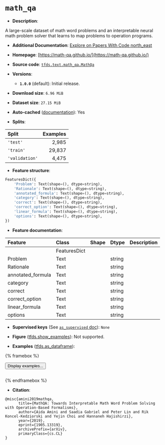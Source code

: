 <div itemscope itemtype="http://schema.org/Dataset">
  <div itemscope itemprop="includedInDataCatalog" itemtype="http://schema.org/DataCatalog">
    <meta itemprop="name" content="TensorFlow Datasets" />
  </div>
  <meta itemprop="name" content="math_qa" />
  <meta itemprop="description" content="A large-scale dataset of math word problems and an interpretable neural math problem solver that learns to map problems to operation programs.&#10;&#10;To use this dataset:&#10;&#10;```python&#10;import tensorflow_datasets as tfds&#10;&#10;ds = tfds.load(&#x27;math_qa&#x27;, split=&#x27;train&#x27;)&#10;for ex in ds.take(4):&#10;  print(ex)&#10;```&#10;&#10;See [the guide](https://www.tensorflow.org/datasets/overview) for more&#10;informations on [tensorflow_datasets](https://www.tensorflow.org/datasets).&#10;&#10;" />
  <meta itemprop="url" content="https://www.tensorflow.org/datasets/catalog/math_qa" />
  <meta itemprop="sameAs" content="https://math-qa.github.io/" />
  <meta itemprop="citation" content="@misc{amini2019mathqa,&#10;      title={MathQA: Towards Interpretable Math Word Problem Solving with Operation-Based Formalisms},&#10;      author={Aida Amini and Saadia Gabriel and Peter Lin and Rik Koncel-Kedziorski and Yejin Choi and Hannaneh Hajishirzi},&#10;      year={2019},&#10;      eprint={1905.13319},&#10;      archivePrefix={arXiv},&#10;      primaryClass={cs.CL}&#10;}" />
</div>

# `math_qa`


*   **Description**:

A large-scale dataset of math word problems and an interpretable neural math
problem solver that learns to map problems to operation programs.

*   **Additional Documentation**:
    <a class="button button-with-icon" href="https://paperswithcode.com/dataset/mathqa">
    Explore on Papers With Code
    <span class="material-icons icon-after" aria-hidden="true"> north_east
    </span> </a>

*   **Homepage**: [https://math-qa.github.io/](https://math-qa.github.io/)

*   **Source code**:
    [`tfds.text.math_qa.MathQa`](https://github.com/tensorflow/datasets/tree/master/tensorflow_datasets/text/math_qa/math_qa.py)

*   **Versions**:

    *   **`1.0.0`** (default): Initial release.

*   **Download size**: `6.96 MiB`

*   **Dataset size**: `27.15 MiB`

*   **Auto-cached**
    ([documentation](https://www.tensorflow.org/datasets/performances#auto-caching)):
    Yes

*   **Splits**:

Split          | Examples
:------------- | -------:
`'test'`       | 2,985
`'train'`      | 29,837
`'validation'` | 4,475

*   **Feature structure**:

```python
FeaturesDict({
    'Problem': Text(shape=(), dtype=string),
    'Rationale': Text(shape=(), dtype=string),
    'annotated_formula': Text(shape=(), dtype=string),
    'category': Text(shape=(), dtype=string),
    'correct': Text(shape=(), dtype=string),
    'correct_option': Text(shape=(), dtype=string),
    'linear_formula': Text(shape=(), dtype=string),
    'options': Text(shape=(), dtype=string),
})
```

*   **Feature documentation**:

Feature           | Class        | Shape | Dtype  | Description
:---------------- | :----------- | :---- | :----- | :----------
                  | FeaturesDict |       |        |
Problem           | Text         |       | string |
Rationale         | Text         |       | string |
annotated_formula | Text         |       | string |
category          | Text         |       | string |
correct           | Text         |       | string |
correct_option    | Text         |       | string |
linear_formula    | Text         |       | string |
options           | Text         |       | string |

*   **Supervised keys** (See
    [`as_supervised` doc](https://www.tensorflow.org/datasets/api_docs/python/tfds/load#args)):
    `None`

*   **Figure**
    ([tfds.show_examples](https://www.tensorflow.org/datasets/api_docs/python/tfds/visualization/show_examples)):
    Not supported.

*   **Examples**
    ([tfds.as_dataframe](https://www.tensorflow.org/datasets/api_docs/python/tfds/as_dataframe)):

<!-- mdformat off(HTML should not be auto-formatted) -->

{% framebox %}

<button id="displaydataframe">Display examples...</button>
<div id="dataframecontent" style="overflow-x:auto"></div>
<script>
const url = "https://storage.googleapis.com/tfds-data/visualization/dataframe/math_qa-1.0.0.html";
const dataButton = document.getElementById('displaydataframe');
dataButton.addEventListener('click', async () => {
  // Disable the button after clicking (dataframe loaded only once).
  dataButton.disabled = true;

  const contentPane = document.getElementById('dataframecontent');
  try {
    const response = await fetch(url);
    // Error response codes don't throw an error, so force an error to show
    // the error message.
    if (!response.ok) throw Error(response.statusText);

    const data = await response.text();
    contentPane.innerHTML = data;
  } catch (e) {
    contentPane.innerHTML =
        'Error loading examples. If the error persist, please open '
        + 'a new issue.';
  }
});
</script>

{% endframebox %}

<!-- mdformat on -->

*   **Citation**:

```
@misc{amini2019mathqa,
      title={MathQA: Towards Interpretable Math Word Problem Solving with Operation-Based Formalisms},
      author={Aida Amini and Saadia Gabriel and Peter Lin and Rik Koncel-Kedziorski and Yejin Choi and Hannaneh Hajishirzi},
      year={2019},
      eprint={1905.13319},
      archivePrefix={arXiv},
      primaryClass={cs.CL}
}
```

